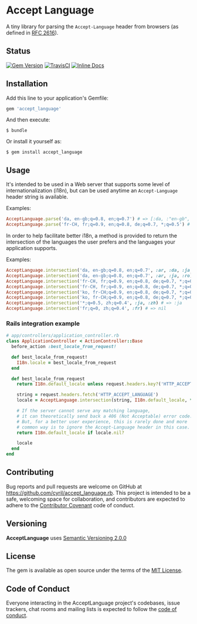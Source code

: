 # Accept Language

A tiny library for parsing the `Accept-Language` header from browsers (as defined in [RFC 2616](https://tools.ietf.org/html/rfc2616#section-14.4)).

## Status

[![Gem Version](https://badge.fury.io/rb/accept_language.svg)](https://badge.fury.io/rb/accept_language)
[![TravisCI](https://travis-ci.org/cyril/accept_language.rb.svg?branch=master)](https://travis-ci.org/cyril/accept_language.rb)
[![Inline Docs](https://inch-ci.org/github/cyril/accept_language.rb.svg)](https://inch-ci.org/github/cyril/accept_language.rb)

## Installation

Add this line to your application's Gemfile:

```ruby
gem 'accept_language'
```

And then execute:

    $ bundle

Or install it yourself as:

    $ gem install accept_language

## Usage

It's intended to be used in a Web server that supports some level of internationalization (i18n), but can be used anytime an `Accept-Language` header string is available.

Examples:

```ruby
AcceptLanguage.parse('da, en-gb;q=0.8, en;q=0.7') # => [:da, :"en-gb", :en]
AcceptLanguage.parse('fr-CH, fr;q=0.9, en;q=0.8, de;q=0.7, *;q=0.5') # => [:"fr-ch", :fr, :en, :de, :*]
```

In order to help facilitate better i18n, a method is provided to return the intersection of the languages the user prefers and the languages your application supports.

Examples:

```ruby
AcceptLanguage.intersection('da, en-gb;q=0.8, en;q=0.7', :ar, :da, :ja, :ro) # => :da
AcceptLanguage.intersection('da, en-gb;q=0.8, en;q=0.7', :ar, :ja, :ro) # => nil
AcceptLanguage.intersection('fr-CH, fr;q=0.9, en;q=0.8, de;q=0.7, *;q=0.5', :en, :ja) # => :en
AcceptLanguage.intersection('fr-CH, fr;q=0.9, en;q=0.8, de;q=0.7, *;q=0.5', :ja) # => :ja
AcceptLanguage.intersection('ko, fr-CH;q=0.9, en;q=0.8, de;q=0.7, *;q=0.5', :fr, :de) # => :fr
AcceptLanguage.intersection('ko, fr-CH;q=0.9, en;q=0.8, de;q=0.7, *;q=0.5', :fr, :de, truncate: false) # => :de
AcceptLanguage.intersection('*;q=0.5, zh;q=0.4', :ja, :zh) # => :ja
AcceptLanguage.intersection('fr;q=0, zh;q=0.4', :fr) # => nil
```

### Rails integration example

```ruby
# app/controllers/application_controller.rb
class ApplicationController < ActionController::Base
  before_action :best_locale_from_request!

  def best_locale_from_request!
    I18n.locale = best_locale_from_request
  end

  def best_locale_from_request
    return I18n.default_locale unless request.headers.key?('HTTP_ACCEPT_LANGUAGE')

    string = request.headers.fetch('HTTP_ACCEPT_LANGUAGE')
    locale = AcceptLanguage.intersection(string, I18n.default_locale, *I18n.available_locales)

    # If the server cannot serve any matching language,
    # it can theoretically send back a 406 (Not Acceptable) error code.
    # But, for a better user experience, this is rarely done and more
    # common way is to ignore the Accept-Language header in this case.
    return I18n.default_locale if locale.nil?

    locale
  end
end
```

## Contributing

Bug reports and pull requests are welcome on GitHub at https://github.com/cyril/accept_language.rb. This project is intended to be a safe, welcoming space for collaboration, and contributors are expected to adhere to the [Contributor Covenant](http://contributor-covenant.org) code of conduct.

## Versioning

__AcceptLanguage__ uses [Semantic Versioning 2.0.0](https://semver.org/)

## License

The gem is available as open source under the terms of the [MIT License](https://opensource.org/licenses/MIT).

## Code of Conduct

Everyone interacting in the AcceptLanguage project's codebases, issue trackers, chat rooms and mailing lists is expected to follow the [code of conduct](https://github.com/cyril/accept_language.rb/blob/master/CODE_OF_CONDUCT.md).
